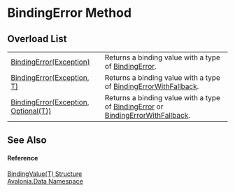 # BindingError Method


## Overload List
<table>
<tr>
<td><a href="M_Avalonia_Data_BindingValue_1_BindingError_2">BindingError(Exception)</a></td>
<td>Returns a binding value with a type of <a href="T_Avalonia_Data_BindingValueType">BindingError</a>.</td>
</tr>
<tr>
<td><a href="M_Avalonia_Data_BindingValue_1_BindingError_1">BindingError(Exception, T)</a></td>
<td>Returns a binding value with a type of <a href="T_Avalonia_Data_BindingValueType">BindingErrorWithFallback</a>.</td>
</tr>
<tr>
<td><a href="M_Avalonia_Data_BindingValue_1_BindingError">BindingError(Exception, Optional(T))</a></td>
<td>Returns a binding value with a type of <a href="T_Avalonia_Data_BindingValueType">BindingError</a> or <a href="T_Avalonia_Data_BindingValueType">BindingErrorWithFallback</a>.</td>
</tr>
</table>

## See Also


#### Reference
<a href="T_Avalonia_Data_BindingValue_1">BindingValue(T) Structure</a>  
<a href="N_Avalonia_Data">Avalonia.Data Namespace</a>  
